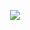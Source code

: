 <p align="center">
<img src="https://media4.giphy.com/media/sm28tD5PrMqNkv6JyM/giphy.gif?cid=ecf05e47zl7e0qkjw0y3tpbkvg3f32sc24w6gf5rqzfq83hm&rid=giphy.gif&ct=g"> </img>
</p>
